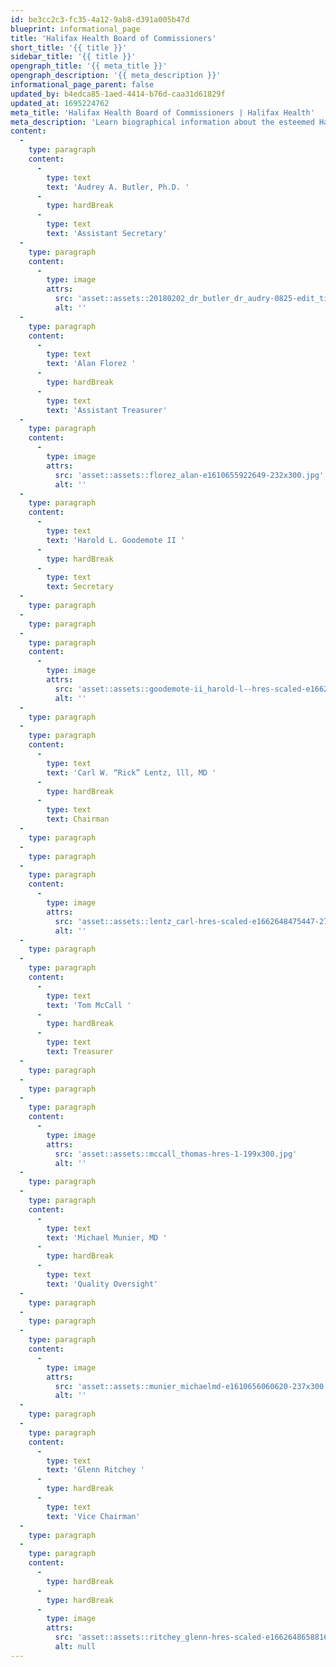 ```yaml
---
id: be3cc2c3-fc35-4a12-9ab8-d391a005b47d
blueprint: informational_page
title: 'Halifax Health Board of Commissioners'
short_title: '{{ title }}'
sidebar_title: '{{ title }}'
opengraph_title: '{{ meta_title }}'
opengraph_description: '{{ meta_description }}'
informational_page_parent: false
updated_by: b4edca85-1aed-4414-b76d-caa31d61829f
updated_at: 1695224762
meta_title: 'Halifax Health Board of Commissioners | Halifax Health'
meta_description: 'Learn biographical information about the esteemed Halifax Health Board of Commissioners.'
content:
  -
    type: paragraph
    content:
      -
        type: text
        text: 'Audrey A. Butler, Ph.D. '
      -
        type: hardBreak
      -
        type: text
        text: 'Assistant Secretary'
  -
    type: paragraph
    content:
      -
        type: image
        attrs:
          src: 'asset::assets::20180202_dr_butler_dr_audry-0825-edit_tight-240x300.jpg'
          alt: ''
  -
    type: paragraph
    content:
      -
        type: text
        text: 'Alan Florez '
      -
        type: hardBreak
      -
        type: text
        text: 'Assistant Treasurer'
  -
    type: paragraph
    content:
      -
        type: image
        attrs:
          src: 'asset::assets::florez_alan-e1610655922649-232x300.jpg'
          alt: ''
  -
    type: paragraph
    content:
      -
        type: text
        text: 'Harold L. Goodemote II '
      -
        type: hardBreak
      -
        type: text
        text: Secretary
  -
    type: paragraph
  -
    type: paragraph
  -
    type: paragraph
    content:
      -
        type: image
        attrs:
          src: 'asset::assets::goodemote-ii_harold-l--hres-scaled-e1662656074205-265x300.jpg'
          alt: ''
  -
    type: paragraph
  -
    type: paragraph
    content:
      -
        type: text
        text: 'Carl W. “Rick” Lentz, lll, MD '
      -
        type: hardBreak
      -
        type: text
        text: Chairman
  -
    type: paragraph
  -
    type: paragraph
  -
    type: paragraph
    content:
      -
        type: image
        attrs:
          src: 'asset::assets::lentz_carl-hres-scaled-e1662648475447-277x300.jpg'
          alt: ''
  -
    type: paragraph
  -
    type: paragraph
    content:
      -
        type: text
        text: 'Tom McCall '
      -
        type: hardBreak
      -
        type: text
        text: Treasurer
  -
    type: paragraph
  -
    type: paragraph
  -
    type: paragraph
    content:
      -
        type: image
        attrs:
          src: 'asset::assets::mccall_thomas-hres-1-199x300.jpg'
          alt: ''
  -
    type: paragraph
  -
    type: paragraph
    content:
      -
        type: text
        text: 'Michael Munier, MD '
      -
        type: hardBreak
      -
        type: text
        text: 'Quality Oversight'
  -
    type: paragraph
  -
    type: paragraph
  -
    type: paragraph
    content:
      -
        type: image
        attrs:
          src: 'asset::assets::munier_michaelmd-e1610656060620-237x300.jpg'
          alt: ''
  -
    type: paragraph
  -
    type: paragraph
    content:
      -
        type: text
        text: 'Glenn Ritchey '
      -
        type: hardBreak
      -
        type: text
        text: 'Vice Chairman'
  -
    type: paragraph
  -
    type: paragraph
    content:
      -
        type: hardBreak
      -
        type: hardBreak
      -
        type: image
        attrs:
          src: 'asset::assets::ritchey_glenn-hres-scaled-e1662648658816-261x300.jpg'
          alt: null
---
```

